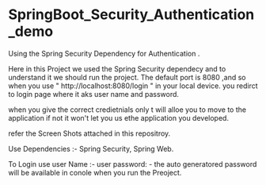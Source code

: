 # SpringBoot_Security_Authentication_demo
Using the Spring Security Dependency for Authentication .


Here in this Project we used the Spring Security dependecy and to understand it we should run the project.
The default port is 8080 ,and so when you use " http://localhost:8080/login " in your local device.
you redirct to login page where it aks user name and password.

when you give the correct credietnials only t will alloe you to move to the application if not it won't let you us ethe application you developed.

refer the Screen Shots attached in this repositroy.

Use Dependencies :-  Spring Security, Spring Web.


To Login use 
user Name :- user
password: - the auto generatored password will be available in conole when you run the Preoject.
